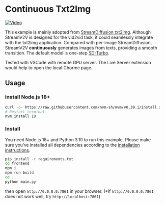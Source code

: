 # Continuous Txt2Img

[![Video](http://img.youtube.com/vi/kFmA0ytcEoA/0.jpg)](https://www.youtube.com/watch?v=kFmA0ytcEoA)

This example is mainly adopted from [StreamDiffusion txt2img](https://github.com/cumulo-autumn/StreamDiffusion/tree/main/demo/realtime-txt2img). 
Although StreamV2V is designed for the vid2vid task, it could seamlessly integrate with the txt2img application. Compared with per-image StreamDiffusion, StreamV2V **continuously** generates images from texts, providing a smooth transition.
The default model is one-step [SD-Turbo](https://huggingface.co/stabilityai/sd-turbo).

Tested with VSCode with remote GPU server. The Live Server extension would help to open the local Chorme page.

## Usage

### install Node.js 18+

```bash
curl -o- https://raw.githubusercontent.com/nvm-sh/nvm/v0.39.1/install.sh | bash
# Restart terminal
nvm install 18
```

### Install

You need Node.js 18+ and Python 3.10 to run this example.
Please make sure you've installed all dependencies according to the [installation instructions](../../README.md#installation).

```bash
pip install -r requirements.txt
cd frontend
npm i
npm run build
cd ..
python main.py
```

then open `http://0.0.0.0:7861` in your browser. (*If `http://0.0.0.0:7861` does not work well, try `http://localhost:7861`)
